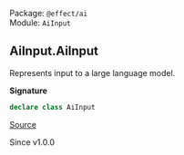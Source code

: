 Package: `@effect/ai`<br />
Module: `AiInput`<br />

## AiInput.AiInput

Represents input to a large language model.

**Signature**

```ts
declare class AiInput
```

[Source](https://github.com/Effect-TS/effect/tree/main/packages/ai/ai/src/AiInput.ts#L28)

Since v1.0.0